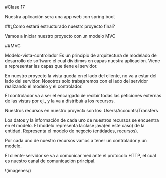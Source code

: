 #Clase 17

Nuestra aplicación sera una app web con spring boot 

##¿Como estará estructurado nuestro proyecto final?

Vamos a iniciar nuestro proyecto con un modelo MVC

##MVC

Modelo-vista-controlador
Es un principio de arquitectura de modelado de desarrollo de software el cual dividimos en capas nuestra aplicación.
Viene a representar las capas que tiene el servidor.

En nuestro proyecto la vista queda en el lado del cliente, no va a estar del lado del servidor. Nosotros solo
trabajaremos con el lado del servidor realizando el modelo y el controlador.

El controlador va a ser el encargado de recibir todas las peticiones externas de las vistas por ej., y la va a
distribuir a los recursos.

Nuestros recursos en nuestro proyecto son los: Users/Accounts/Transfers

Los datos y la información de cada uno de nuestros recursos se encuentra en el modelo. 
El modelo representa la clase java(en este caso) de la entidad. Representa el modelo de negocio (entidades, recursos).

Por cada uno de nuestro recursos vamos a tener un controlador y un modelo.

El cliente-servidor se va a comunicar mediante el protocolo HTTP, el cual es nuestro canal de comunicación
principal.


!(imagenes/)